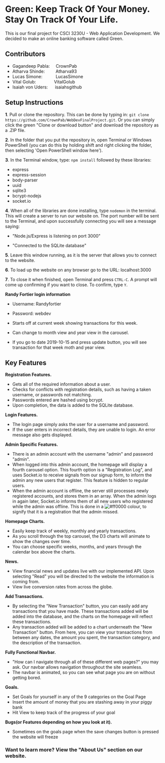 # Green: Keep Track Of Your Money. Stay On Track Of Your Life.

This is our final project for CSCI 3230U - Web Application Development. We decided to make an online banking software called Green.

## Contributors
 * Gagandeep Pabla:&nbsp;&nbsp;&nbsp;&nbsp;&nbsp;CrownPab
 * Atharva Shinde:&nbsp;&nbsp;&nbsp; &nbsp; &nbsp;&nbsp;   Atharva93
 * Lucas Simone:&nbsp;&nbsp;&nbsp;&nbsp;&nbsp; &nbsp; &nbsp;&nbsp; LucasSimone 
 * Vital Golub: &nbsp;&nbsp; &nbsp; &nbsp; &nbsp; &nbsp; &nbsp;&nbsp; VitalGolub 
 * Isaiah von Uders: &nbsp;  &nbsp;&nbsp; isaiahsgithub


## Setup Instructions
 **1**. Pull or clone the repository. This can be done by typing in:
```git clone https://github.com/CrownPab/WebDevFinalProject.git```. Or you can simply click the green "Clone or download button" and download the repository as a .ZIP file.

 **2**. In the folder that you put the repository in, open Terminal or Windows PowerShell (you can do this by holding shift and right clicking the folder, then selecting 'Open PowerShell window here').

**3**. In the Terminal window, type: ```npm install``` followed by these libraries:
* express
* express-session
* body-parser
* uuid
* sqlite3
* bcrypt-nodejs
* socket.io

**4**. When all of the libraries are done installing, type ```nodemon``` in the terminal. This will create a server to run our website on. The port number will be sent to the Terminal, and upon successfully connecting you will see a message saying: 

 * "Node.js/Express is listening on port 3000"

 * "Connected to the SQLite database"

**5**. Leave this window running, as it is the server that allows you to connect to the website.

**6**. To load up the website on any browser go to the URL: localhost:3000

**7**. To close it when finished, open Terminal and press `CTRL-C`. A prompt will come up confirming if you want to close. To confirm, type `Y`. 

**Randy Fortier login information**
* Username: Randyfortier
* Password: webdev

* Starts off at current week showing transactions for this week.
* Can change to month view and year view in the carousel.
* If you go to date 2019-10-15 and press update button, you  will see transaction for that week moth and year view.


## Key Features

**Registration Features.**
* Gets all of the required information about a user.
* Checks for conflicts with registration details, such as having a taken username, or passwords not matching.
* Passwords entered are hashed using bcrypt.
* Upon completion, the data is added to the SQLite database.


**Login Features.**
* The login page simply asks the user for a username and password.
* If the user enters in incorrect details, they are unable to login. An error message also gets displayed.

**Admin Specific Features.** 
 * There is an admin account with the username "admin" and password "admin".
 * When logged into this admin account, the homepage will display a fourth carousel option. This fourth option is a "Registration Log", and uses Socket.io to receive signals from our signup form, to inform the admin any new users that register. This feature is hidden to regular users.
* When the admin account is offline, the server still processes newly registered accounts, and stores them in an array. When the admin logs in again later, Socket.io informs them of all new users who registered while the admin was offline. This is done in a ![#ff0000](https://placehold.it/15/FFFFFF/ff0000?text=+RED) colour, to signify that it is a registration that the admin missed.
 
**Homepage Charts.**
* Easily keep track of weekly, monthly and yearly transactions.
* As you scroll through the top carousel, the D3 charts will animate to show the changes over time.
* You can choose specific weeks, months, and years through the calendar box above the charts.

**News.**
* View financial news and updates live with our implemented API. Upon selecting "Read" you will be directed to the website the information is coming from.
* View live conversion rates from across the globe. 

**Add Transactions.**
* By selecting the "New Transaction" button, you can easily add any transactions that you have made. These transactions added will be added into the database, and the charts on the homepage will reflect these transactions.
* Any transaction added will be added to a chart underneath the "New Transaction" button. From here, you can view your transactions from between any dates, the amount you spent, the transaction category, and the description of the transaction.


**Fully Functional Navbar.**
* "How can I navigate through all of these different web pages?" you may ask. Our navbar allows navigation throughout the site seamless. 
* The navbar is animated, so you can see what page you are on without getting bored.

**Goals.**
* Set Goals for yourself in any of the 9 categories on the Goal Page
* Insert the amount of money that you are stashing away in your piggy bank 
* Hit View to keep track of the progress of your goal

**Bugs(or Features depending on how you look at it).**
* Sometimes on the goals page when the save changes button is pressed the website will freeze

### Want to learn more? View the "About Us" section on our website.
